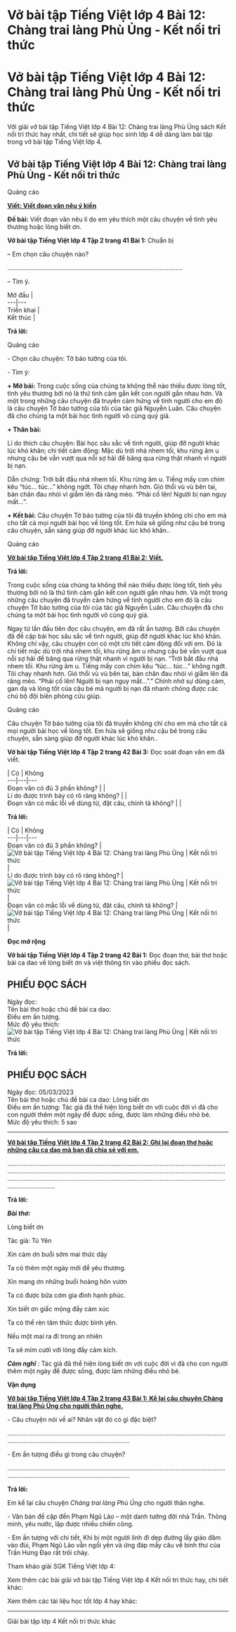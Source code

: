 # Vở bài tập Tiếng Việt lớp 4 Bài 12: Chàng trai làng Phù Ủng - Kết nối tri thức

# Vở bài tập Tiếng Việt lớp 4 Bài 12: Chàng trai làng Phù Ủng - Kết nối tri thức

Với giải vở bài tập Tiếng Việt lớp 4 Bài 12: Chàng trai làng Phù Ủng sách Kết nối tri thức hay nhất, chi tiết sẽ giúp học sinh lớp 4 dễ dàng làm bài tập trong vở bài tập Tiếng Việt lớp 4.

## Vở bài tập Tiếng Việt lớp 4 Bài 12: Chàng trai làng Phù Ủng - Kết nối tri thức

Quảng cáo

[**Viết: Viết đoạn văn nêu ý kiến**](https://vietjack.com/vbt-tieng-viet-4-kn/viet-viet-doan-van-neu-y-kien-tap-2.jsp)

**Đề bài:** Viết đoạn văn nêu lí do em yêu thích một câu chuyện về tình yêu thương hoặc lòng biết ơn. 

**Vở bài tập Tiếng Việt lớp 4 Tập 2 trang 41 Bài 1:** Chuẩn bị 

– Em chọn câu chuyện nào? 

………………………………………………………………………………………

– Tìm ý.

Mở đầu |   
---|---  
Triển khai |   
Kết thúc |   
  
**Trả lời:**

Quảng cáo

\- Chọn câu chuyện: Tờ báo tường của tôi.

\- Tìm ý:

**\+ Mở bài:** Trong cuộc sống của chúng ta không thể nào thiếu được lòng tốt, tình yêu thương bởi nó là thứ tình cảm gắn kết con người gần nhau hơn. Và một trong những câu chuyện đã truyền cảm hứng về tình người cho em đó là câu chuyện Tờ báo tường của tôi của tác giả Nguyễn Luân. Câu chuyện đã cho chúng ta một bài học tình người vô cùng quý giá.

**\+ Thân bài:**

Lí do thích câu chuyện: Bài học sâu sắc về tình người, giúp đỡ người khác lúc khó khăn; chi tiết cảm động: Mặc dù trời nhá nhem tối, khu rừng âm u nhưng cậu bé vẫn vượt qua nỗi sợ hãi để băng qua rừng thật nhanh vì người bị nạn.

Dẫn chứng: Trời bắt đầu nhá nhem tối. Khu rừng âm u. Tiếng mấy con chim kêu “túc... túc...” không ngớt. Tôi chạy nhanh hơn. Gió thổi vù vù bên tai, bàn chân đau nhói vì giẫm lên đá răng mèo. “Phải cố lên! Người bị nạn nguy mất...”. 

**\+ Kết bài:** Câu chuyện Tờ báo tường của tôi đã truyền không chỉ cho em mà cho tất cả mọi người bài học về lòng tốt. Em hứa sẽ giống như cậu bé trong câu chuyện, sẵn sàng giúp đỡ người khác lúc khó khăn..

Quảng cáo

[**Vở bài tập Tiếng Việt lớp 4 Tập 2 trang 41 Bài 2:** **Viết.**](https://vietjack.com/vbt-tieng-viet-4-kn/viet-viet-doan-van-neu-li-do-em-yeu-thich-vm.jsp)

**Trả lời:**

Trong cuộc sống của chúng ta không thể nào thiếu được lòng tốt, tình yêu thương bởi nó là thứ tình cảm gắn kết con người gần nhau hơn. Và một trong những câu chuyện đã truyền cảm hứng về tình người cho em đó là câu chuyện Tờ báo tường của tôi của tác giả Nguyễn Luân. Câu chuyện đã cho chúng ta một bài học tình người vô cùng quý giá.

Ngay từ lần đầu tiên đọc câu chuyện, em đã rất ấn tượng. Bởi câu chuyện đã đề cập bài học sâu sắc về tình người, giúp đỡ người khác lúc khó khăn. Không chỉ vậy, câu chuyện còn có một chi tiết cảm động đối với em. Đó là chi tiết mặc dù trời nhá nhem tối, khu rừng âm u nhưng cậu bé vẫn vượt qua nỗi sợ hãi để băng qua rừng thật nhanh vì người bị nạn. “Trời bắt đầu nhá nhem tối. Khu rừng âm u. Tiếng mấy con chim kêu “túc... túc...” không ngớt. Tôi chạy nhanh hơn. Gió thổi vù vù bên tai, bàn chân đau nhói vì giẫm lên đá răng mèo. “Phải cố lên! Người bị nạn nguy mất...”.” Chính nhờ sự dũng cảm, gan dạ và lòng tốt của cậu bé mà người bị nạn đã nhanh chóng được các chú bộ đội biên phòng cứu giúp.

Quảng cáo

Câu chuyện Tờ báo tường của tôi đã truyền không chỉ cho em mà cho tất cả mọi người bài học về lòng tốt. Em hứa sẽ giống như cậu bé trong câu chuyện, sẵn sàng giúp đỡ người khác lúc khó khăn..

**Vở bài tập Tiếng Việt lớp 4 Tập 2 trang 42 Bài 3:** Đọc soát đoạn văn em đã viết. 

|  Có  |  Không  
---|---|---  
Đoạn văn có đủ 3 phần không? |  |   
Lí do được trình bày có rõ ràng không? |  |   
Đoạn văn có mắc lỗi về dùng từ, đặt câu, chính tả không? |  |   
  
**Trả lời:**

|  Có  |  Không  
---|---|---  
Đoạn văn có đủ 3 phần không? |  ![Vở bài tập Tiếng Việt lớp 4 Bài 12: Chàng trai làng Phù Ủng | Kết nối tri thức](https://vietjack.com/vbt-tieng-viet-4-kn/images/bai-12-chang-trai-lang-phu-ung.PNG) |   
Lí do được trình bày có rõ ràng không? |  ![Vở bài tập Tiếng Việt lớp 4 Bài 12: Chàng trai làng Phù Ủng | Kết nối tri thức](https://vietjack.com/vbt-tieng-viet-4-kn/images/bai-12-chang-trai-lang-phu-ung.PNG) |   
Đoạn văn có mắc lỗi về dùng từ, đặt câu, chính tả không? |  ![Vở bài tập Tiếng Việt lớp 4 Bài 12: Chàng trai làng Phù Ủng | Kết nối tri thức](https://vietjack.com/vbt-tieng-viet-4-kn/images/bai-12-chang-trai-lang-phu-ung.PNG) |   
  
**Đọc mở rộng**

**Vở bài tập Tiếng Việt lớp 4 Tập 2 trang 42 Bài 1:** Đọc đoạn thơ, bài thơ hoặc bài ca dao về lòng biết ơn và việt thông tin vào phiếu đọc sách. 

**PHIẾU ĐỌC SÁCH**  
---  
Ngày đọc:  
Tên bài thơ hoặc chủ đề bài ca dao:  
Điều em ấn tượng.  
Mức độ yêu thích: ![Vở bài tập Tiếng Việt lớp 4 Bài 12: Chàng trai làng Phù Ủng | Kết nối tri thức](https://vietjack.com/vbt-tieng-viet-4-kn/images/bai-12-chang-trai-lang-phu-ung-1.PNG)  
  
**Trả lời:**

**PHIẾU ĐỌC SÁCH**  
---  
Ngày đọc: 05/03/2023  
Tên bài thơ hoặc chủ đề bài ca dao: Lòng biết ơn  
Điều em ấn tượng: Tác giả đã thể hiện lòng biết ơn với cuộc đời vì đã cho con người thêm một ngày để được sống, được làm những điều nhỏ bé.  
Mức độ yêu thích: 5 sao   
  
****

[**Vở bài tập Tiếng Việt lớp 4 Tập 2 trang 42 Bài 2:** **Ghi lại đoạn thơ hoặc những câu ca dao mà bạn đã chia sẻ với em.**](https://vietjack.com/vbt-tieng-viet-4-kn/ghi-lai-doan-tho-hoac-nhung-cau-ca-dao-vm.jsp)

………………………………………………………………………………………………………………………………………………………………………………………………………………………………………………………………………………………………………………………………………………………………

**Trả lời:**

**_Bài thơ:_**

Lòng biết ơn

Tác giả: Tú Yên

Xin cảm ơn buổi sớm mai thức dậy

Ta có thêm một ngày mới để yêu thương.

Xin mang ơn những buổi hoàng hôn vươn

Ta có được bữa cơm gia đình hạnh phúc.

Xin biết ơn giấc mộng đầy cảm xúc

Ta có thể rèn tâm thức được bình yên.

Nếu một mai ra đi trong an nhiên

Ta sẽ mỉm cười với lòng đầy cảm kích.

**_Cảm nghĩ_** : Tác giả đã thể hiện lòng biết ơn với cuộc đời vì đã cho con người thêm một ngày để được sống, được làm những điều nhỏ bé.

**Vận dụng**

[**Vở bài tập Tiếng Việt lớp 4 Tập 2 trang 43 Bài 1:** **Kể lại câu chuyện Chàng trai làng Phù Ủng cho người thân nghe.**](https://vietjack.com/vbt-tieng-viet-4-kn/ke-lai-cau-chuyen-chang-trai-lang-phu-ung-vm.jsp)

\- Câu chuyện nói về ai? Nhân vật đó có gì đặc biệt?

…………………………………………………………………………………………………………………………………………………………………………

\- Em ấn tượng điều gì trong câu chuyện? 

…………………………………………………………………………………………………………………………………………………………………………

**Trả lời:**

Em kể lại câu chuyện  _Chàng trai làng Phù Ủng_ cho người thân nghe. 

\- Văn bản đề cập đến Phạm Ngũ Lão – một danh tướng đời nhà Trần. Thông minh, yêu nước, lập được nhiều chiến công. 

\- Em ấn tượng với chi tiết, Khi bị một người lính đi dẹp đường lấy giáo đâm vào đùi, Phạm Ngũ Lão vẫn ngồi yên và ứng đáp mấy câu về binh thư của Trần Hưng Đạo rất trôi chảy.

Tham khảo giải SGK Tiếng Việt lớp 4:

Xem thêm các bài giải vở bài tập Tiếng Việt lớp 4 Kết nối tri thức hay, chi tiết khác:

Xem thêm các tài liệu học tốt lớp 4 hay khác:

* * *

Giải bài tập lớp 4 Kết nối tri thức khác
